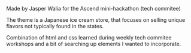 Made by Jasper Walia for the Ascend mini-hackathon (tech commitee)

The theme is a Japanese ice cream store, that focuses on selling unique flavors not typically found in the states.

Combination of html and css learned during weekly tech commitee workshops and a bit of searching up elements I wanted to incorporate.